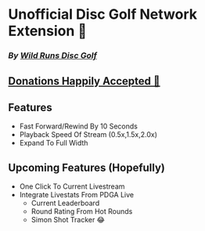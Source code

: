# Unofficial Disc Golf Network Extension 🥏
### _By [Wild Runs Disc Golf](https://www.youtube.com/@wildrunsdiscgolf)_


## [ Donations Happily Accepted 🤘](https://www.buymeacoffee.com/wildrunsdgr)



## Features

- Fast Forward/Rewind By 10 Seconds
- Playback Speed Of Stream (0.5x,1.5x,2.0x)
- Expand To Full Width

## Upcoming Features (Hopefully)
- One Click To Current Livestream
- Integrate Livestats From PDGA Live
  - Current Leaderboard
  - Round Rating From Hot Rounds
  - Simon Shot Tracker 😂

